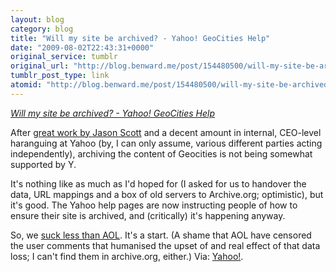 ```yaml
---
layout: blog
category: blog
title: "Will my site be archived? - Yahoo! GeoCities Help"
date: "2009-08-02T22:43:31+0000"
original_service: tumblr
original_url: "http://blog.benward.me/post/154480500/will-my-site-be-archived-yahoo-geocities-help"
tumblr_post_type: link
atomid: "http://blog.benward.me/post/154480500/will-my-site-be-archived-yahoo-geocities-help"
---
```

*[Will my site be archived? - Yahoo! GeoCities Help](http://help.yahoo.com/l/us/yahoo/geocities/close/close-17.html)*

After [great work by Jason Scott](http://ascii.textfiles.com/archives/2045) and a decent amount in internal, CEO-level haranguing at Yahoo (by, I can only assume, various different parties acting independently), archiving the content of Geocities is not being somewhat supported by Y.

It's nothing like as much as I'd hoped for (I asked for us to handover the data, URL mappings and a box of old servers to Archive.org; optimistic), but it's good. The Yahoo help pages are now instructing people of how to ensure their site is archived, and (critically) it's happening anyway.

So, we [suck less than AOL](http://www.peopleconnectionblog.com/2008/11/06/hometown-has-been-shutdown). It's a start. (A shame that AOL have censored the user comments that humanised the upset of and real effect of that data loss; I can't find them in archive.org, either.)
Via: [Yahoo!](http://help.yahoo.com/l/us/yahoo/geocities/close/close-17.html).